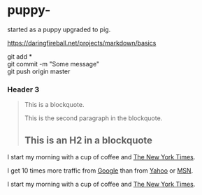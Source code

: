 # puppy-
started as a puppy upgraded to pig. 

https://daringfireball.net/projects/markdown/basics



git add *  
git commit -m "Some message"  
git push origin master  


### Header 3

> This is a blockquote.
> 
> This is the second paragraph in the blockquote.
>
> ## This is an H2 in a blockquote

<p>I start my morning with a cup of coffee and
<a href="http://www.nytimes.com/">The New York Times</a>.</p>



<p>I get 10 times more traffic from <a href="http://google.com/"
title="Google">Google</a> than from <a href="http://search.yahoo.com/"
title="Yahoo Search">Yahoo</a> or <a href="http://search.msn.com/"
title="MSN Search">MSN</a>.</p>

<p>I start my morning with a cup of coffee and
<a href="http://www.nytimes.com/">The New York Times</a>.</p>
